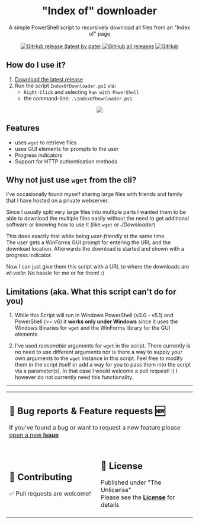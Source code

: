 <div align="center">

<h1>"Index of" downloader</h1>
<span>A simple PowerShell script to recursively download all files from an "Index of" page</span>
<br><br>
<a href="https://github.com/lazaroblanc/indexof-downloader/releases/latest"><img alt="GitHub release (latest by date)" src="https://img.shields.io/github/v/release/lazaroblanc/indexof-downloader">
<img alt="GitHub all releases" src="https://img.shields.io/github/downloads/lazaroblanc/indexof-downloader/total"></a>
<a href="./UNLICENSE"><img alt="GitHub" src="https://img.shields.io/github/license/lazaroblanc/indexof-downloader?color=informational"></a>
<br>
</div>

## How do I use it?

1. <a href="https://github.com/lazaroblanc/indexof-downloader/releases/latest">Download the latest release</a>
1. Run the script `IndexOfDownloader.ps1` via:
    - `Right-Click` and selecting `Run with PowerShell`
    - the command-line: `.\IndexOfDownloader.ps1`


<div align="center">
<img src="https://i.imgur.com/ectqjd1.gif">
</div>

## Features

- uses `wget` to retrieve files
- uses GUI elements for prompts to the user
- Progress indicators
- Support for HTTP authentication methods

## Why not just use `wget` from the cli?

I've occasionally found myself sharing large files with friends and family that I have hosted on a private webserver.

Since I usually split very large files into multiple parts I wanted them to be able to download the multiple files easily without the need to get additional software or knowing how to use it (like `wget` or *JDownloader*)

This does exactly that while being *user-friendly* at the same time.<br>
The user gets a WinForms GUI prompt for entering the URL and the download location.
Afterwards the download is started and shown with a progress indicator.

Now I can just give them this script with a URL to where the downloads are *et-voila*: No hassle for me or for them! :)

## Limitations (aka. What this script can't do for you)

1. While this Script will run in Windows PowerShell (v3.0 - v5.1) and PowerShell (>= v6) it **works only under Windows** since it uses the Windows Binaries for `wget` and the WinForms library for the GUI elements

1. I've used *reasonable* arguments for `wget` in the script. There currently is no need to use different arguments nor is there a way to supply your own arguments to the `wget` instance in this script. Feel free to modify them in the script itself or add a way for you to pass them into the script via a parameter(s). In that case I would welcome a pull request! :) I however do not currently need this functionality.

<div align="center">
<hr>
<table>
<tr>
<td colspan=2>
<h2>🐛 Bug reports & Feature requests 🆕</h2>
If you've found a bug or want to request a new feature please <a href="https://github.com/lazaroblanc/discord-bot/issues/new">open a new <b>Issue</b></a>
<br><br>
</td>
</tr>
<tr>
<td>
<h2>🤝 Contributing</h2>
✅ Pull requests are welcome!
<br><br>
</td>
<td>
<h2>📃 License</h2>
Published under "The Unlicense"<br>
Please see the <a href="./UNLICENSE"><b>License</b></a> for details
<br><br>
</td>
</tr>
</table>
</div>
